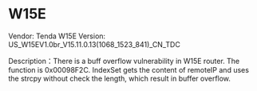 # W15E 
Vendor: Tenda W15E Version: US_W15EV1.0br_V15.11.0.13(1068_1523_841)_CN_TDC

Description：There is a buff overflow vulnerability in W15E router. The function is 0x00098F2C. IndexSet gets the content of remoteIP and uses the strcpy without check the length, which result in buffer overflow.
